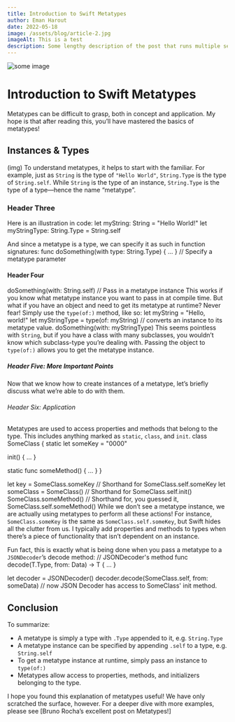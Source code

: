 ```yaml
---
title: Introduction to Swift Metatypes
author: Eman Harout
date: 2022-05-18
image: /assets/blog/article-2.jpg
imageAlt: This is a test
description: Some lengthy description of the post that runs multiple sentences long goes here.
---
```


![some image](/assets/blog/article-2.jpg)

# Introduction to Swift Metatypes
Metatypes can be difficult to grasp, both in concept and application. My hope is that after reading this, you’ll have mastered the basics of metatypes!

## Instances & Types
(img)
To understand metatypes, it helps to start with the familiar. For example, just as `String` is the type of `"Hello World"`, `String.Type` is the type of `String.self`. While `String` is the type of an instance, `String.Type` is the type of a type—hence the name “metatype”.

### Header Three

Here is an illustration in code:
let myString: String = "Hello World!"
let myStringType: String.Type = String.self

And since a metatype is a type, we can specify it as such in function signatures:
func doSomething(with type: String.Type) { ... } // Specify a metatype parameter

#### Header Four

doSomething(with: String.self) // Pass in a metatype instance
This works if you know what metatype instance you want to pass in at compile time. But what if you have an object and need to get its metatype at runtime? Never fear! Simply use the `type(of:)` method, like so:
let myString = "Hello, world!"
let myStringType = type(of: myString) // converts an instance to its metatype value.
doSomething(with: myStringType)
This seems pointless with `String`, but if you have a class with many subclasses, you wouldn’t know which subclass-type you’re dealing with. Passing the object to `type(of:)` allows you to get the metatype instance.

##### Header Five: More Important Points

Now that we know how to create instances of a metatype, let’s briefly discuss what we’re able to do with them.

###### Header Six: Application
Metatypes are used to access properties and methods that belong to the type. This includes anything marked as `static`, `class`, and `init`.
class SomeClass {
  static let someKey = "0000"
  
  init() { ... }
  
  static func someMethod() { ... }
}

let key = SomeClass.someKey // Shorthand for SomeClass.self.someKey
let someClass = SomeClass() // Shorthand for SomeClass.self.init()
SomeClass.someMethod() // Shorthand for, you guessed it, SomeClass.self.someMethod()
While we don’t see a metatype instance, we are actually using metatypes to perform all these actions! For instance, `SomeClass.someKey` is the same as `SomeClass.self.someKey`, but Swift hides all the clutter from us. I typically add properties and methods to types when there’s a piece of functionality that isn’t dependent on an instance.

Fun fact, this is exactly what is being done when you pass a metatype to a `JSONDecoder`’s decode method:
// JSONDecoder's method
func decode<T>(T.Type, from: Data) -> T { ... }

let decoder = JSONDecoder()
decoder.decode(SomeClass.self, from: someData) // now JSON Decoder has access to SomeClass' init method.

## Conclusion
To summarize:
* A metatype is simply a type with `.Type` appended to it, e.g. `String.Type`
* A metatype instance can be specified by appending `.self` to a type, e.g. `String.self`
* To get a metatype instance at runtime, simply pass an instance to `type(of:)`
* Metatypes allow access to properties, methods, and initializers belonging to the type.

I hope you found this explanation of metatypes useful! We have only scratched the surface, however. For a deeper dive with more examples, please see [Bruno Rocha’s excellent post on Metatypes!]